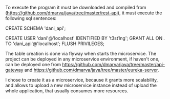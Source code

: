 To execute the program it must be downloaded and compiled from (https://github.com/dmarva/java/tree/master/rest-api), it must execute the following sql sentences:

CREATE SCHEMA 'dani_api';

CREATE USER 'dani'@'localhost' IDENTIFIED BY 't3st1ng';
GRANT ALL ON *.* TO 'dani_api'@'localhost';
FLUSH PRIVILEGES;

The table creation is done via flyway when starts the microservice.
The project can be deployed in any microservice environment, if haven't one, can be deployed one from https://github.com/dmarva/java/tree/master/api-gateway and https://github.com/dmarva/java/tree/master/eureka-server.

I chose to create it as a microservice, because it grants more scalability, and allows to upload a new microservice instance instead of upload the whole application, that usually consumes more resources.

